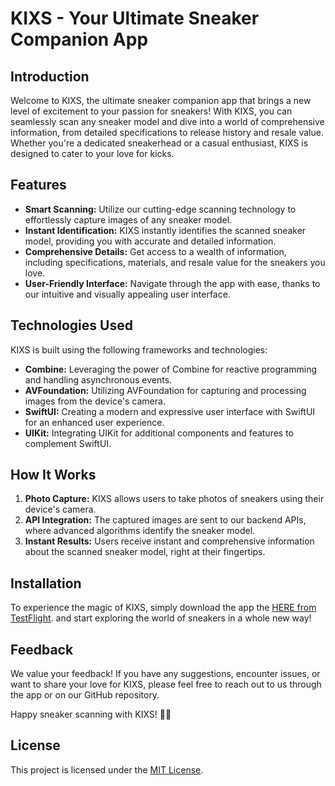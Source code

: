 # KIXS - Your Ultimate Sneaker Companion App

## Introduction
Welcome to KIXS, the ultimate sneaker companion app that brings a new level of excitement to your passion for sneakers! With KIXS, you can seamlessly scan any sneaker model and dive into a world of comprehensive information, from detailed specifications to release history and resale value. Whether you're a dedicated sneakerhead or a casual enthusiast, KIXS is designed to cater to your love for kicks.

## Features
- **Smart Scanning:** Utilize our cutting-edge scanning technology to effortlessly capture images of any sneaker model.
- **Instant Identification:** KIXS instantly identifies the scanned sneaker model, providing you with accurate and detailed information.
- **Comprehensive Details:** Get access to a wealth of information, including specifications, materials, and resale value for the sneakers you love.
- **User-Friendly Interface:** Navigate through the app with ease, thanks to our intuitive and visually appealing user interface.

## Technologies Used
KIXS is built using the following frameworks and technologies:
- **Combine:** Leveraging the power of Combine for reactive programming and handling asynchronous events.
- **AVFoundation:** Utilizing AVFoundation for capturing and processing images from the device's camera.
- **SwiftUI:** Creating a modern and expressive user interface with SwiftUI for an enhanced user experience.
- **UIKit:** Integrating UIKit for additional components and features to complement SwiftUI.

## How It Works
1. **Photo Capture:** KIXS allows users to take photos of sneakers using their device's camera.
2. **API Integration:** The captured images are sent to our backend APIs, where advanced algorithms identify the sneaker model.
3. **Instant Results:** Users receive instant and comprehensive information about the scanned sneaker model, right at their fingertips.

## Installation
To experience the magic of KIXS, simply download the app the [HERE from TestFlight](https://testflight.apple.com/join/6ghBwLyU). and start exploring the world of sneakers in a whole new way!

## Feedback
We value your feedback! If you have any suggestions, encounter issues, or want to share your love for KIXS, please feel free to reach out to us through the app or on our GitHub repository.

Happy sneaker scanning with KIXS! 🚀👟

## License

This project is licensed under the [MIT License](https://github.com/Nexuss05/SneakersInAir/blob/main/LICENSE).

